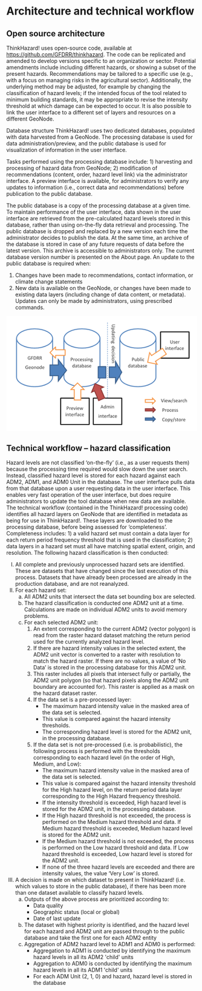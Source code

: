 # Architecture and technical workflow
## Open source architecture

ThinkHazard! uses open-source code, available at https://github.com/GFDRR/thinkhazard. The code can be replicated and amended to develop versions specific to an organization or sector. Potential amendments include including different hazards, or showing a subset of the present hazards. Recommendations may be tailored to a specific use (e.g., with a focus on managing risks in the agricultural sector). Additionally, the underlying method may be adjusted, for example by changing the classification of hazard levels; if the intended focus of the tool related to minimum building standards, it may be appropriate to revise the intensity threshold at which damage can be expected to occur. It is also possible to link the user interface to a different set of layers and resources on a different GeoNode.

Database structure
ThinkHazard! uses two dedicated databases, populated with data harvested from a GeoNode. The processing database is used for data administration/preview, and the public database is used for visualization of information in the user interface.

Tasks performed using the processing database include: 1) harvesting and processing of hazard data from GeoNode; 2) modification of recommendations (content, order, hazard level link) via the administrator interface. A preview interface is available, for administrators to verify any updates to information (i.e., correct data and recommendations) before publication to the public database.

The public database is a copy of the processing database at a given time. To maintain performance of the user interface, data shown in the user interface are retrieved from the pre-calculated hazard levels stored in this database, rather than using on-the-fly data retrieval
and processing. The public database is dropped and replaced by a new version each time the administrator decides to publish the data. At the same time, an archive of the database is stored in case of any future requests of data before the latest version. This archive is accessible to administrators only. The current database version number is presented on the About page. An update to the public database is required when:
1. Changes have been made to recommendations, contact information, or climate change statements
2. New data is available on the GeoNode, or changes have been made to existing data layers (including change of data content, or metadata).
Updates can only be made by administrators, using prescribed commands.

<div class="c-box-image">
  <img src="images/posts/workflow/workflow.png" alt="General architecture of the tool and back office workflow"/>
</div>  
 
 
##	Technical workflow – hazard classification
Hazard levels are not classified ‘on-the-fly’ (i.e., as a user requests them) because the processing time required would slow down the user search. Instead, classified hazard level is stored for each hazard against each ADM2, ADM1, and ADM0 Unit in the database. The user interface pulls data from that database upon a user requesting data in the user interface. This enables very fast operation of the user interface, but does require administrators to update the tool database when new data are available.
The technical workflow (contained in the ThinkHazard! processing code) identifies all hazard layers on GeoNode that are identified in metadata as being for use in ThinkHazard!. These layers are downloaded to the processing database, before being assessed for ‘completeness’. Completeness includes: 1) a valid hazard set must contain a data layer for each return period frequency threshold that is used in the classification; 2) data layers in a hazard set must all have matching spatial extent, origin, and resolution. The following hazard classification is then conducted:

<ol type="I">
    <li>All complete and previously unprocessed hazard sets are identified. These are datasets that have changed since the last execution of this process. Datasets that have already been processed are already in the production database, and are not reanalyzed.
    <li>For each hazard set:
    <ol type="a"><li>All ADM2 units that intersect the data set bounding box are selected.
        <li>The hazard classification is conducted one ADM2 unit at a time. Calculations are made on individual ADM2 units to avoid memory problems.
        <li>For each selected ADM2 unit:
        <ol type="1"><li>An extent corresponding to the current ADM2 (vector polygon) is read from the raster hazard dataset matching the return period used for the currently analyzed hazard level. 
            <li>If there are hazard intensity values in the selected extent, the ADM2 unit vector is converted to a raster with resolution to match the hazard raster. If there are no values, a value of ‘No Data’ is stored in the processing database for this ADM2 unit.
            <li>This raster includes all pixels that intersect fully or partially, the ADM2 unit polygon (so that hazard pixels along the ADM2 unit boundary are accounted for). This raster is applied as a mask on the hazard dataset raster.
            <li>If the data set is a pre-processed layer:
            <ul><li>The maximum hazard intensity value in the masked area of the data set is selected.
                <li>This value is compared against the hazard intensity thresholds.
                <li>The corresponding hazard level is stored for the ADM2 unit, in the processing database.</ul>
            <li>If the data set is not pre-processed (i.e. is probabilistic), the following process is performed with the thresholds corresponding to each hazard level (in the order of High, Medium, and Low):
            <ul><li>The maximum hazard intensity value in the masked area of the data set is selected.
                <li>This value is compared against the hazard intensity threshold for the High hazard level, on the return period data layer corresponding to the High Hazard frequency threshold.
                <li>If the intensity threshold is exceeded, High hazard level is stored for the ADM2 unit, in the processing database. 
                <li>If the High hazard threshold is not exceeded, the process is performed on the Medium hazard threshold and data. If Medium hazard threshold is exceeded, Medium hazard level is stored for the ADM2 unit.
                <li>If the Medium hazard threshold is not exceeded, the process is performed on the Low hazard threshold and data. If Low hazard threshold is exceeded, Low hazard level is stored for the ADM2 unit.
                <li>If none of the three hazard levels are exceeded and there are intensity values, the value ‘Very Low’ is stored.</ol></ul></ol>
            <li> A decision is made on which dataset to present in ThinkHazard! (i.e. which values to store in the public database), if there has been more than one dataset available to classify hazard levels. 
                <ol type="a"><li>Outputs of the above process are prioritized according to:
                    <ul><li>Data quality
                        <li>Geographic status (local or global)
                        <li>Date of last update</ul>
                    <li>The dataset with highest priority is identified, and the hazard level for each hazard and ADM2 unit are passed through to the public database and take the first one for each ADM2 entity
                    <li>Aggregation of ADM2 hazard level to ADM1 and ADM0 is performed:
                    <ul><li>Aggregation to ADM1 is conducted by identifying the maximum hazard levels in all its ADM2 'child' units
                        <li>Aggregation to ADM0 is conducted by identifying the maximum hazard levels in all its ADM1 'child' units 
                        <li>For each ADM Unit (2, 1, 0) and hazard, hazard level is stored in the database</ul></ol></ol></ol>
